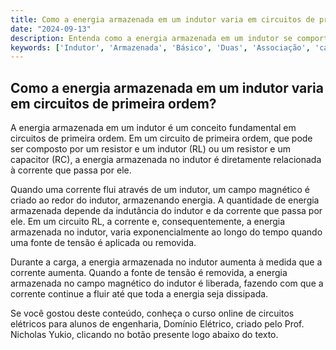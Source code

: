 ```yaml
---
title: Como a energia armazenada em um indutor varia em circuitos de primeira ordem?
date: "2024-09-13"
description: Entenda como a energia armazenada em um indutor se comporta em circuitos de primeira ordem.
keywords: ['Indutor', 'Armazenada', 'Básico', 'Duas', 'Associação', 'carga', 'variável']
---
```


## Como a energia armazenada em um indutor varia em circuitos de primeira ordem?

A energia armazenada em um indutor é um conceito fundamental em circuitos de primeira ordem. Em um circuito de primeira ordem, que pode ser composto por um resistor e um indutor (RL) ou um resistor e um capacitor (RC), a energia armazenada no indutor é diretamente relacionada à corrente que passa por ele. 

Quando uma corrente flui através de um indutor, um campo magnético é criado ao redor do indutor, armazenando energia. A quantidade de energia armazenada depende da indutância do indutor e da corrente que passa por ele. Em um circuito RL, a corrente e, consequentemente, a energia armazenada no indutor, varia exponencialmente ao longo do tempo quando uma fonte de tensão é aplicada ou removida.

Durante a carga, a energia armazenada no indutor aumenta à medida que a corrente aumenta. Quando a fonte de tensão é removida, a energia armazenada no campo magnético do indutor é liberada, fazendo com que a corrente continue a fluir até que toda a energia seja dissipada.

Se você gostou deste conteúdo, conheça o curso online de circuitos elétricos para alunos de engenharia, Domínio Elétrico, criado pelo Prof. Nicholas Yukio, clicando no botão presente logo abaixo do texto.